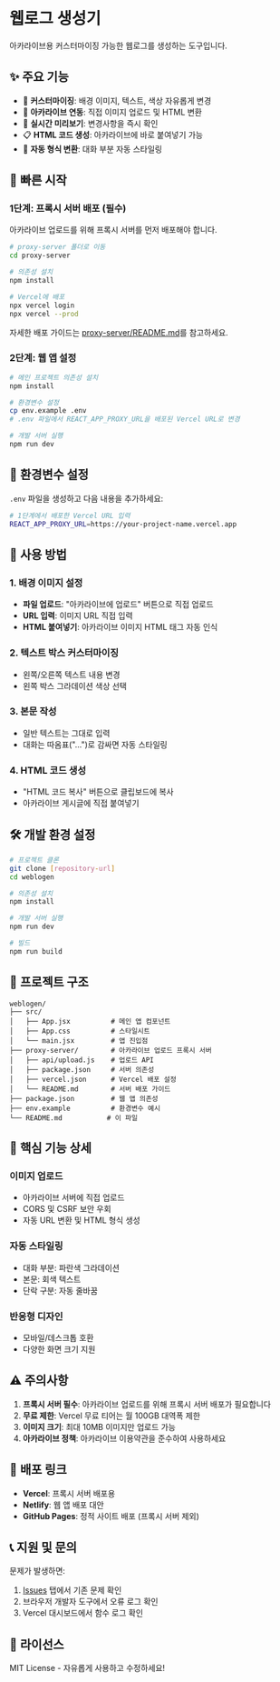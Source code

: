 # 웹로그 생성기

아카라이브용 커스터마이징 가능한 웹로그를 생성하는 도구입니다.

## ✨ 주요 기능

- 🎨 **커스터마이징**: 배경 이미지, 텍스트, 색상 자유롭게 변경
- 🚀 **아카라이브 연동**: 직접 이미지 업로드 및 HTML 변환
- 👀 **실시간 미리보기**: 변경사항을 즉시 확인
- 📋 **HTML 코드 생성**: 아카라이브에 바로 붙여넣기 가능
- 🔄 **자동 형식 변환**: 대화 부분 자동 스타일링

## 🚀 빠른 시작

### 1단계: 프록시 서버 배포 (필수)

아카라이브 업로드를 위해 프록시 서버를 먼저 배포해야 합니다.

```bash
# proxy-server 폴더로 이동
cd proxy-server

# 의존성 설치
npm install

# Vercel에 배포
npx vercel login
npx vercel --prod
```

자세한 배포 가이드는 [proxy-server/README.md](proxy-server/README.md)를 참고하세요.

### 2단계: 웹 앱 설정

```bash
# 메인 프로젝트 의존성 설치
npm install

# 환경변수 설정
cp env.example .env
# .env 파일에서 REACT_APP_PROXY_URL을 배포된 Vercel URL로 변경

# 개발 서버 실행
npm run dev
```

## 🔧 환경변수 설정

`.env` 파일을 생성하고 다음 내용을 추가하세요:

```bash
# 1단계에서 배포한 Vercel URL 입력
REACT_APP_PROXY_URL=https://your-project-name.vercel.app
```

## 📖 사용 방법

### 1. 배경 이미지 설정
- **파일 업로드**: "아카라이브에 업로드" 버튼으로 직접 업로드
- **URL 입력**: 이미지 URL 직접 입력
- **HTML 붙여넣기**: 아카라이브 이미지 HTML 태그 자동 인식

### 2. 텍스트 박스 커스터마이징
- 왼쪽/오른쪽 텍스트 내용 변경
- 왼쪽 박스 그라데이션 색상 선택

### 3. 본문 작성
- 일반 텍스트는 그대로 입력
- 대화는 따옴표("...")로 감싸면 자동 스타일링

### 4. HTML 코드 생성
- "HTML 코드 복사" 버튼으로 클립보드에 복사
- 아카라이브 게시글에 직접 붙여넣기

## 🛠️ 개발 환경 설정

```bash
# 프로젝트 클론
git clone [repository-url]
cd weblogen

# 의존성 설치
npm install

# 개발 서버 실행
npm run dev

# 빌드
npm run build
```

## 📁 프로젝트 구조

```
weblogen/
├── src/
│   ├── App.jsx          # 메인 앱 컴포넌트
│   ├── App.css          # 스타일시트
│   └── main.jsx         # 앱 진입점
├── proxy-server/        # 아카라이브 업로드 프록시 서버
│   ├── api/upload.js    # 업로드 API
│   ├── package.json     # 서버 의존성
│   ├── vercel.json      # Vercel 배포 설정
│   └── README.md        # 서버 배포 가이드
├── package.json         # 웹 앱 의존성
├── env.example          # 환경변수 예시
└── README.md           # 이 파일
```

## 🎯 핵심 기능 상세

### 이미지 업로드
- 아카라이브 서버에 직접 업로드
- CORS 및 CSRF 보안 우회
- 자동 URL 변환 및 HTML 형식 생성

### 자동 스타일링
- 대화 부분: 파란색 그라데이션
- 본문: 회색 텍스트
- 단락 구분: 자동 줄바꿈

### 반응형 디자인
- 모바일/데스크톱 호환
- 다양한 화면 크기 지원

## ⚠️ 주의사항

1. **프록시 서버 필수**: 아카라이브 업로드를 위해 프록시 서버 배포가 필요합니다
2. **무료 제한**: Vercel 무료 티어는 월 100GB 대역폭 제한
3. **이미지 크기**: 최대 10MB 이미지만 업로드 가능
4. **아카라이브 정책**: 아카라이브 이용약관을 준수하여 사용하세요

## 🔗 배포 링크

- **Vercel**: 프록시 서버 배포용
- **Netlify**: 웹 앱 배포 대안
- **GitHub Pages**: 정적 사이트 배포 (프록시 서버 제외)

## 📞 지원 및 문의

문제가 발생하면:
1. [Issues](링크) 탭에서 기존 문제 확인
2. 브라우저 개발자 도구에서 오류 로그 확인
3. Vercel 대시보드에서 함수 로그 확인

## 📄 라이선스

MIT License - 자유롭게 사용하고 수정하세요! 
